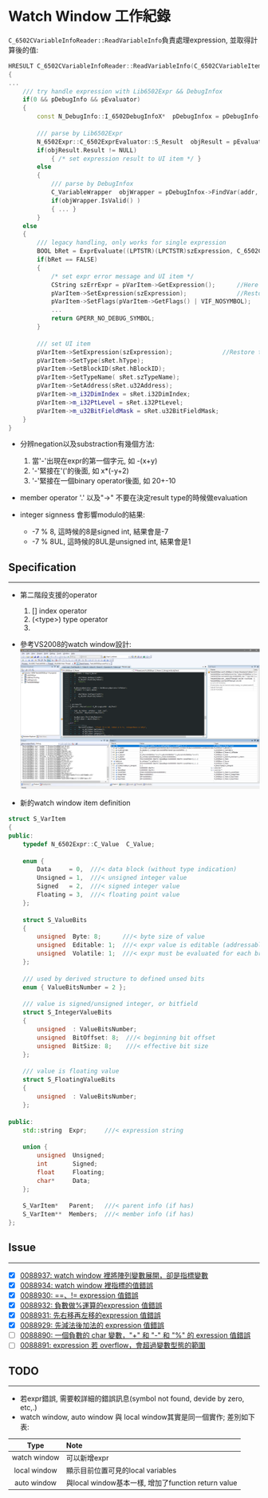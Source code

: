 # Watch Window 工作紀錄

``C_6502CVariableInfoReader::ReadVariableInfo``負責處理expression, 並取得計算後的值:
```cpp
HRESULT C_6502CVariableInfoReader::ReadVariableInfo(C_6502CVariableItemEx *pVarItem, LPBOOL lpbAsyncInterruptFlag/* = NULL*/)
{
...
    /// try handle expression with Lib6502Expr && DebugInfox
    if(0 && pDebugInfo && pEvaluator)
    {
        const N_DebugInfo::I_6502DebugInfoX*  pDebugInfox = pDebugInfo->GetDebugInfoX();

        /// parse by Lib6502Expr
        N_6502Expr::C_6502ExprEvaluator::S_Result  objResult = pEvaluator->Evaluate(addr, szExpression.GetBuffer() );
        if(objResult.Result != NULL)
            { /* set expression result to UI item */ }
        else
        {
            /// parse by DebugInfox
            C_VariableWrapper  objWrapper = pDebugInfox->FindVar(addr, szExpression.GetBuffer() );
            if(objWrapper.IsValid() )
            { ... }
        }
    else
    {
        /// legacy handling, only works for single expression
		BOOL bRet = ExprEvaluate((LPTSTR)(LPCTSTR)szExpression, C_6502CVariableItemEx::GetSymbolValue, (void*)pVarItem, sRet);
		if(bRet == FALSE)
		{
            /* set expr error message and UI item */
			CString szErrExpr = pVarItem->GetExpression();		//Here have error information, if there have error.
			pVarItem->SetExpression(szExpression);				//Restore the expression.
			pVarItem->SetFlags(pVarItem->GetFlags() | VIF_NOSYMBOL);
            ...
			return GPERR_NO_DEBUG_SYMBOL;
		}

        /// set UI item
		pVarItem->SetExpression(szExpression);				//Restore the expression.
		pVarItem->SetType(sRet.hType);
		pVarItem->SetBlockID(sRet.hBlockID);
		pVarItem->SetTypeName( sRet.szTypeName);
		pVarItem->SetAddress(sRet.u32Address);
		pVarItem->m_i32DimIndex = sRet.i32DimIndex;
		pVarItem->m_i32PtLevel = sRet.i32PtLevel;
		pVarItem->m_u32BitFieldMask = sRet.u32BitFieldMask;
    }
}
```
 - 分辨negation以及substraction有幾個方法:  
    1. 當'-'出現在expr的第一個字元, 如 -(x+y)
    2. '-'緊接在'('的後面, 如 x*(-y+2)
    3. '-'緊接在一個binary operator後面, 如 20+-10
  
 - member operator '.' 以及"->" 不要在決定result type的時候做evaluation  
 - integer signness 會影響modulo的結果:  
   - -7 % 8, 這時候的8是signed int, 結果會是-7
   - -7 % 8UL, 這時候的8UL是unsigned int, 結果會是1
  
## Specification
---
 - 第二階段支援的operator  
   1. [] index operator
   2. (\<type\>) type operator
   3. 
  
 - 參考VS2008的watch window設計:
![](vs2008_watch_window.png)
  
 - 新的watch window item definition
```cpp
struct S_VarItem
{
public:
    typedef N_6502Expr::C_Value  C_Value;

    enum {
        Data     = 0,  ///< data block (without type indication)
        Unsigned = 1,  ///< unsigned integer value
        Signed   = 2,  ///< signed integer value
        Floating = 3,  ///< floating point value
    };

    struct S_ValueBits
    {
        unsigned  Byte: 8;      ///< byte size of value
        unsigned  Editable: 1;  ///< expr value is editable (addressable result)
        unsigned  Volatile: 1;  ///< expr must be evaluated for each break
    };

    /// used by derived structure to defined unsed bits
    enum { ValueBitsNumber = 2 };

    /// value is signed/unsigned integer, or bitfield
    struct S_IntegerValueBits
    {
        unsigned  : ValueBitsNumber;
        unsigned  BitOffset: 8;  ///< beginning bit offset
        unsigned  BitSize: 8;    ///< effective bit size
    };

    /// value is floating value
    struct S_FloatingValueBits
    {
        unsigned  : ValueBitsNumber;
    };

public:
    std::string  Expr;     ///< expression string

    union {
        unsigned  Unsigned;
        int       Signed;
        float     Floating;
        char*     Data;
    };

    S_VarItem*   Parent;   ///< parent info (if has)
    S_VarItem**  Members;  ///< member info (if has)
};
```

## Issue
---
 - [x] [0088937: watch window 裡將陣列變數展開，卻是指標變數](http://mantis/view.php?id=88937)
 - [x] [0088934: watch window 裡指標的值錯誤](http://mantis/view.php?id=88934)
 - [x] [0088930: ==、!= expression 值錯誤](http://mantis/view.php?id=88930)
 - [x] [0088932: 負數做%運算的expression 值錯誤](http://mantis/view.php?id=88932)
 - [x] [0088931: 先右移再左移的expression 值錯誤](http://mantis/view.php?id=88931)
 - [x] [0088929: 先減法後加法的 expression 值錯誤](http://mantis/view.php?id=88929)
 - [ ] [0088890: 一個負數的 char 變數，"+" 和 "-" 和 "%" 的 exression 值錯誤](http://mantis/view.php?id=88890)
 - [ ] [0088891: expression 若 overflow，會超過變數型態的範圍](http://mantis/view.php?id=88891)

## TODO
---
 - 若expr錯誤, 需要較詳細的錯誤訊息(symbol not found, devide by zero, etc,.)
 - watch window, auto window 與 local window其實是同一個實作; 差別如下表:
  
 | Type         | Note                                                |
 | :----------: | :-------------------------------------------------- |
 | watch window | 可以新增expr                                        |
 | local window | 顯示目前位置可見的local variables                   |
 | auto window  | 與local window基本一樣, 增加了function return value |

